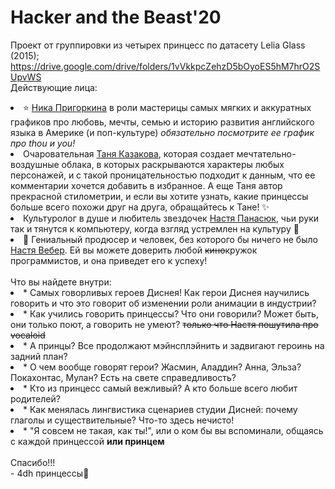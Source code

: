 # Hacker and the Beast'20
Проект от группировки из четырех принцесс по датасету Lelia Glass (2015); https://drive.google.com/drive/folders/1vVkkpcZehzD5bOyoES5hM7hrO2SUpvWS <br>
Действующие лица: <br>
<li> ⭐ <a href="https://vk.com/id133424736">Ника Пригоркина</a> в роли мастерицы самых мягких и аккуратных графиков про любовь, мечты, семью и историю развития английского языка в Америке (и поп-культуре) <i> обязательно посмотрите ее график про thou и you!</i>
<li> Очаровательная <a href="https://vk.com/id267454851">Таня Казакова</a>, которая создает мечтательно-воздушные облака, в которых раскрываются характеры любых персонажей, и с такой проницательностью подходит к данным, что ее комментарии хочется добавить в избранное. А еще Таня автор прекрасной стилометрии, и если вы хотите узнать, какие принцессы больше всего похожи друг на друга, обращайтесь к Тане! ✨
<li> Культуролог в душе и любитель звездочек <a href="https://vk.com/id160223013">Настя Панасюк</a>, чьи руки так и тянутся к компьютеру, когда взгляд устремлен на культуру 💫
  <li> 🌚 Гениальный продюсер и человек, без которого бы ничего не было <a href="https://vk.com/id138460097">Настя Вебер</a>. Ей вы можете доверить любой <s>кино</s>кружок программистов, и она приведет его к успеху!<br><br>
Что вы найдете внутри:
    <li>* Самых говорливых героев Диснея! Как герои Диснея научились говорить и что это говорит об изменении роли анимации в индустрии? </li>
      <li> * Как учились говорить принцессы? Что они говорили? Может быть, они только поют, а говорить не умеют? <s>только что Настя пошутила про vocaloid</s> </li>
      <li> * А принцы? Все продолжают мэйнсплэйнить и задвигают героинь на задний план?</li>
      <li> * О чем вообще говорят герои? Жасмин, Аладдин? Анна, Эльза? Покахонтас, Мулан? Есть на свете справедливость?</li>
      <li> * Кто из принцесс самый вежливый? А кто больше всего любит родителей?</li>
      <li> * Как менялась лингвистика сценариев студии Дисней: почему глаголы и существительные? Что-то здесь нечисто!</li>
      <li> * "Я совсем не такая, как ты!", или о ком бы вы вспоминали, общаясь с каждой принцессой <b> или принцем </b></li> <br>
   Спасибо!!! <br>
      - 4dh принцессы🌸
